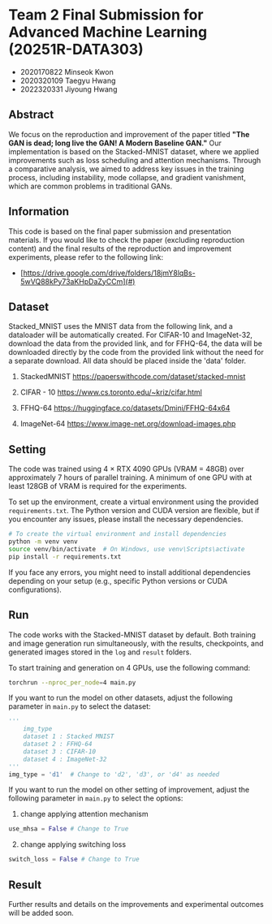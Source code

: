 # Team 2 Final Submission for Advanced Machine Learning (20251R-DATA303)
- 2020170822 Minseok Kwon
- 2020320109 Taegyu Hwang
- 2022320331 Jiyoung Hwang

## Abstract

We focus on the reproduction and improvement of the paper titled **"The GAN is dead; long live the GAN! A Modern Baseline GAN."** Our implementation is based on the Stacked-MNIST dataset, where we applied improvements such as loss scheduling and attention mechanisms. Through a comparative analysis, we aimed to address key issues in the training process, including instability, mode collapse, and gradient vanishment, which are common problems in traditional GANs.

## Information

This code is based on the final paper submission and presentation materials. If you would like to check the paper (excluding reproduction content) and the final results of the reproduction and improvement experiments, please refer to the following link:

- [https://drive.google.com/drive/folders/18jmY8lqBs-5wVQ88kPy73aKHpDaZyCCm](#)

## Dataset
Stacked_MNIST uses the MNIST data from the following link, and a dataloader will be automatically created. For CIFAR-10 and ImageNet-32, download the data from the provided link, and for FFHQ-64, the data will be downloaded directly by the code from the provided link without the need for a separate download. All data should be placed inside the 'data' folder.

1. StackedMNIST
https://paperswithcode.com/dataset/stacked-mnist

2. CIFAR - 10
https://www.cs.toronto.edu/~kriz/cifar.html

2. FFHQ-64
https://huggingface.co/datasets/Dmini/FFHQ-64x64

3. ImageNet-64
https://www.image-net.org/download-images.php

## Setting

The code was trained using 4 × RTX 4090 GPUs (VRAM = 48GB) over approximately 7 hours of parallel training. A minimum of one GPU with at least 128GB of VRAM is required for the experiments.

To set up the environment, create a virtual environment using the provided `requirements.txt`. The Python version and CUDA version are flexible, but if you encounter any issues, please install the necessary dependencies. 

```bash
# To create the virtual environment and install dependencies
python -m venv venv
source venv/bin/activate  # On Windows, use venv\Scripts\activate
pip install -r requirements.txt
```

If you face any errors, you might need to install additional dependencies depending on your setup (e.g., specific Python versions or CUDA configurations).

## Run

The code works with the Stacked-MNIST dataset by default. Both training and image generation run simultaneously, with the results, checkpoints, and generated images stored in the `log` and `result` folders.

To start training and generation on 4 GPUs, use the following command:

```bash
torchrun --nproc_per_node=4 main.py
```

If you want to run the model on other datasets, adjust the following parameter in `main.py` to select the dataset:

```python
'''
    img_type
    dataset 1 : Stacked MNIST
    dataset 2 : FFHQ-64
    dataset 3 : CIFAR-10
    dataset 4 : ImageNet-32
'''
img_type = 'd1'  # Change to 'd2', 'd3', or 'd4' as needed
```

If you want to run the model on other setting of improvement, adjust the following parameter in `main.py` to select the options:
1. change applying attention mechanism
```python
use_mhsa = False # Change to True 
```

2. change applying switching loss
```python
switch_loss = False # Change to True 
```

## Result

Further results and details on the improvements and experimental outcomes will be added soon.


